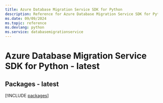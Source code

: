 ```yaml
---
title: Azure Database Migration Service SDK for Python
description: Reference for Azure Database Migration Service SDK for Python
ms.date: 09/09/2024
ms.topic: reference
ms.devlang: python
ms.service: databasemigrationservice
---
```

# Azure Database Migration Service SDK for Python - latest
## Packages - latest
[!INCLUDE [packages](database-migration-service-index.md)]